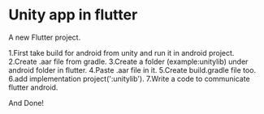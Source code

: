 # Unity app in flutter

A new Flutter project.

1.First take build for android from unity and run it in android project.
2.Create .aar file from gradle.
3.Create a folder (example:unitylib)  under android folder in flutter.
4.Paste .aar file in it.
5.Create build.gradle file too.
6.add implementation project(':unitylib').
7.Write a code to communicate flutter android.

And Done!

